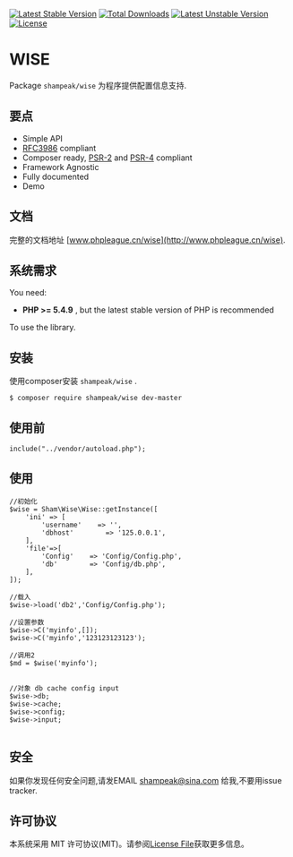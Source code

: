 [![Latest Stable Version](https://poser.pugx.org/shampeak/wise/v/stable)](https://packagist.org/packages/shampeak/wise)
[![Total Downloads](https://poser.pugx.org/shampeak/wise/downloads)](https://packagist.org/packages/shampeak/wise)
[![Latest Unstable Version](https://poser.pugx.org/shampeak/wise/v/unstable)](https://packagist.org/packages/shampeak/wise)
[![License](https://poser.pugx.org/shampeak/wise/license)](https://packagist.org/packages/shampeak/wise)

WISE
=======

Package `shampeak/wise` 为程序提供配置信息支持.

要点
------

- Simple API
- [RFC3986](http://tools.ietf.org/html/rfc3986) compliant
- Composer ready, [PSR-2][] and [PSR-4][] compliant
- Framework Agnostic
- Fully documented
- Demo

文档
------

完整的文档地址 [www.phpleague.cn/wise](http://www.phpleague.cn/wise).

系统需求
-------

You need:

- **PHP >= 5.4.9** , but the latest stable version of PHP is recommended

To use the library.

安装
-------

使用composer安装 `shampeak/wise` .

```
$ composer require shampeak/wise dev-master
```

使用前
-------

```
include("../vendor/autoload.php");
```


使用
-------

```
//初始化
$wise = Sham\Wise\Wise::getInstance([
    'ini' => [
        'username'    => '',
        'dbhost'        => '125.0.0.1',
    ],
    'file'=>[
        'Config'    => 'Config/Config.php',
        'db'        => 'Config/db.php',
    ],
]);

//载入
$wise->load('db2','Config/Config.php');

//设置参数
$wise->C('myinfo',[]);
$wise->C('myinfo','123123123123');

//调用2
$md = $wise('myinfo');


//对象 db cache config input
$wise->db;
$wise->cache;
$wise->config;
$wise->input;


```

安全
-------

如果你发现任何安全问题,请发EMAIL shampeak@sina.com 给我,不要用issue tracker.

许可协议
-------

本系统采用 MIT 许可协议(MIT)。请参阅[License File](LICENSE)获取更多信息。

[PSR-2]: http://www.php-fig.org/psr/psr-2/
[PSR-4]: http://www.php-fig.org/psr/psr-4/
[PSR-7]: http://www.php-fig.org/psr/psr-7/

